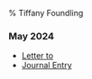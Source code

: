 % Tiffany Foundling

<!---
Autogenerated File: edits will be overwritten
-->


### May 2024
- [Letter to ](May_2024/Letter_to_/index.html)
- [Journal Entry](May_2024/Journal_Entry/index.html)
